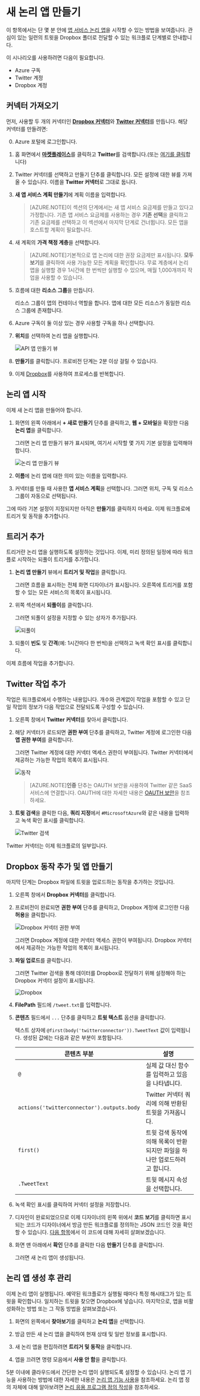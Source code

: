 <properties
	pageTitle="논리 앱 만들기"
	description="기본 논리 앱 만들기 시작"
	authors="stepsic-microsoft-com"
	manager="dwrede"
	editor=""
	services="app-service\logic"
	documentationCenter=""/>

<tags
	ms.service="app-service-logic"
	ms.workload="integration"
	ms.tgt_pltfrm="na"
	ms.devlang="na"
	ms.topic="get-started-article"
	ms.date="08/10/2015"
	ms.author="stepsic"/>

# 새 논리 앱 만들기
이 항목에서는 단 몇 분 안에 [앱 서비스 논리 앱](app-service-logic-what-are-logic-apps.md)을 시작할 수 있는 방법을 보여줍니다. 관심이 있는 일련의 트윗을 Dropbox 폴더로 전달할 수 있는 워크플로 단계별로 안내합니다.

이 시나리오를 사용하려면 다음이 필요합니다.

- Azure 구독
- Twitter 계정
- Dropbox 계정

<!--- TODO: Add try it now information here -->

## 커넥터 가져오기

먼저, 사용할 두 개의 커넥터인 [**Dropbox 커넥터**](app-service-logic-connector-dropbox.md)와 [**Twitter 커넥터**](app-service-logic-connector-twitter.md)를 만듭니다. 해당 커넥터를 만들려면:

0. Azure 포털에 로그인합니다.

1. 홈 화면에서 [**마켓플레이스**](https://portal.azure.com/#blade/HubsExtension/GalleryFeaturedMenuItemBlade/selectedMenuItemId/apiapps)를 클릭하고 **Twitter**를 검색합니다.(또는 [여기를 클릭](https://portal.azure.com/#create/microsoft_com.TwitterConnector.0.2.2)합니다)

2. Twitter 커넥터를 선택하고 만들기 단추를 클릭합니다. 모든 설정에 대한 뷰를 가져올 수 있습니다. 이름을 **Twitter 커넥터**로 그대로 둡니다.

3. **새 앱 서비스 계획 만들기**에 계획 이름을 입력합니다.

	>[AZURE.NOTE]이 섹션의 단계에서는 새 앱 서비스 요금제를 만들고 있다고 가정합니다. 기존 앱 서비스 요금제를 사용하는 경우 **기존 선택**을 클릭하고 기존 요금제를 선택하고 이 섹션에서 마지막 단계로 건너뜁니다. 모든 앱을 호스트할 계획이 필요합니다.

4.  새 계획의 **가격 책정 계층**을 선택합니다.

	>[AZURE.NOTE]기본적으로 앱 논리에 대한 권장 요금제만 표시됩니다. **모두 보기**를 클릭하여 사용 가능한 모든 계획을 확인합니다. 무료 계층에서 논리 앱을 실행할 경우 1시간에 한 번씩만 실행할 수 있으며, 매월 1,000개까지 작업을 사용할 수 있습니다.

5. 흐름에 대한 **리소스 그룹**을 만듭니다.

	리소스 그룹이 앱의 컨테이너 역할을 합니다. 앱에 대한 모든 리소스가 동일한 리소스 그룹에 존재합니다.

6. Azure 구독이 둘 이상 있는 경우 사용할 구독을 하나 선택합니다.

7. **위치**를 선택하여 논리 앱을 실행합니다.

	![API 앱 만들기 뷰](./media/app-service-logic-create-a-logic-app/gallery.png)

8. **만들기**를 클릭합니다. 프로비전 단계는 2분 이상 걸릴 수 있습니다.

9. 이제 [Dropbox](https://portal.azure.com/#create/microsoft_com.DropboxConnector.0.2.2)를 사용하여 프로세스를 반복합니다.

## 논리 앱 시작

이제 새 논리 앱을 만들어야 합니다.

1. 화면의 왼쪽 아래에서 **+ 새로 만들기** 단추를 클릭하고, **웹 + 모바일**을 확장한 다음 **논리 앱**을 클릭합니다.

 	그러면 논리 앱 만들기 뷰가 표시되며, 여기서 시작할 몇 가지 기본 설정을 입력해야 합니다.

	![논리 앱 만들기 뷰](./media/app-service-logic-create-a-logic-app/createlogicapp.png)

2. **이름**에 논리 앱에 대한 의미 있는 이름을 입력합니다.

3. 커넥터를 만들 때 사용한 **앱 서비스 계획**을 선택합니다. 그러면 위치, 구독 및 리소스 그룹이 자동으로 선택됩니다.

그에 따라 기본 설정이 지정되지만 아직은 **만들기**를 클릭하지 마세요. 이제 워크플로에 트리거 및 동작을 추가합니다.

## 트리거 추가

트리거란 논리 앱을 실행하도록 설정하는 것입니다. 이제, 미리 정의된 일정에 따라 워크플로 시작하는 되풀이 트리거를 추가합니다.

1. **논리 앱 만들기** 뷰에서 **트리거 및 작업**을 클릭합니다.

	그러면 흐름을 표시하는 전체 화면 디자이너가 표시됩니다. 오른쪽에 트리거를 포함할 수 있는 모든 서비스의 목록이 표시됩니다.

2. 위쪽 섹션에서 **되풀이**를 클릭합니다.

	그러면 되풀이 설정을 지정할 수 있는 상자가 추가됩니다.

	![되풀이](./media/app-service-logic-create-a-logic-app/recurrence.png)


4.  되풀이 **빈도** 및 **간격**(예: 1시간마다 한 번씩)을 선택하고 녹색 확인 표시를 클릭합니다.

이제 흐름에 작업을 추가합니다.

## Twitter 작업 추가

작업은 워크플로에서 수행하는 내용입니다. 개수와 관계없이 작업을 포함할 수 있고 단일 작업의 정보가 다음 작업으로 전달되도록 구성할 수 있습니다.

1. 오른쪽 창에서 **Twitter 커넥터**를 찾아서 클릭합니다.


2. 해당 커넥터가 로드되면 **권한 부여** 단추를 클릭하고, Twitter 계정에 로그인한 다음 **앱 권한 부여**를 클릭합니다.

	그러면 Twitter 계정에 대한 커넥터 액세스 권한이 부여됩니다. Twitter 커넥터에서 제공하는 가능한 작업의 목록이 표시됩니다.

	![동작](./media/app-service-logic-create-a-logic-app/actions.png)

	> [AZURE.NOTE]**인증** 단추는 OAUTH 보안을 사용하여 Twitter 같은 SaaS 서비스에 연결합니다. OAUTH에 대한 자세한 내용은 [OAUTH 보안](app-service-logic-oauth-security.md)을 참조하세요.

3. **트윗 검색**을 클릭한 다음, **쿼리 지정**에서 `#MicrosoftAzure`와 같은 내용을 입력하고 녹색 확인 표시를 클릭합니다.

	![Twitter 검색](./media/app-service-logic-create-a-logic-app/twittersearch.png)

Twitter 커넥터는 이제 워크플로의 일부입니다.

## Dropbox 동작 추가 및 앱 만들기

마지막 단계는 Dropbox 파일에 트윗을 업로드하는 동작을 추가하는 것입니다.

1. 오른쪽 창에서 **Dropbox 커넥터**를 클릭합니다.

2. 프로비전이 완료되면 **권한 부여** 단추를 클릭하고, Dropbox 계정에 로그인한 다음 **허용**을 클릭합니다.

	![Dropbox 커넥터 권한 부여](./media/app-service-logic-create-a-logic-app/authorize.png)

	그러면 Dropbox 계정에 대한 커넥터 액세스 권한이 부여됩니다. Dropbox 커넥터에서 제공하는 가능한 작업의 목록이 표시됩니다.

4. **파일 업로드**를 클릭합니다.

	그러면 Twitter 검색을 통해 데이터를 Dropbox로 전달하기 위해 설정해야 하는 Dropbox 커넥터 설정이 표시됩니다.

	![Dropbox](./media/app-service-logic-create-a-logic-app/dropbox.png)

3. **FilePath** 필드에 `/tweet.txt`를 입력합니다.

4. **콘텐츠** 필드에서 `...` 단추를 클릭하고 **트윗 텍스트** 옵션을 클릭합니다.

	텍스트 상자에 `@first(body('twitterconnector')).TweetText` 값이 입력됩니다. 생성된 값에는 다음과 같은 부분이 포함됩니다.

	콘텐츠 부분 | 설명
	------------------------------------------ | ------------
	 `@` | 실제 값 대신 함수를 입력하고 있음을 나타냅니다.
	`actions('twitterconnector').outputs.body` | Twitter 커넥터 쿼리에 의해 반환된 트윗을 가져옵니다.
	`first()` | 트윗 검색 동작에 의해 목록이 반환되지만 파일을 하나만 업로드하려고 합니다.
	`.TweetText` | 트윗 메시지 속성을 선택합니다.

5. 녹색 확인 표시를 클릭하여 커넥터 설정을 저장합니다.

5. 디자인이 완료되었으므로 이제 디자이너의 왼쪽 위에서 **코드 보기**를 클릭하면 표시되는 코드가 디자이너에서 방금 만든 워크플로를 정의하는 JSON 코드인 것을 확인할 수 있습니다. [다음 항목][Use logic app features]에서 이 코드에 대해 자세히 살펴보겠습니다.

6. 화면 맨 아래에서 **확인** 단추를 클릭한 다음 **만들기** 단추를 클릭합니다.

	그러면 새 논리 앱이 생성됩니다.

## 논리 앱 생성 후 관리

이제 논리 앱이 실행됩니다. 예약된 워크플로가 실행될 때마다 특정 해시태그가 있는 트윗을 확인합니다. 일치하는 트윗을 찾으면 Dropbox에 넣습니다. 마지막으로, 앱을 비활성화하는 방법 또는 그 작동 방법을 살펴보겠습니다.

1. 화면의 왼쪽에서 **찾아보기**를 클릭하고 **논리 앱**을 선택합니다.

2. 방금 만든 새 논리 앱을 클릭하여 현재 상태 및 일반 정보를 표시합니다.

3. 새 논리 앱을 편집하려면 **트리거 및 동작**을 클릭합니다.

5. 앱을 끄려면 명령 모음에서 **사용 안 함**을 클릭합니다.

5분 이내에 클라우드에서 간단한 논리 앱이 실행되도록 설정할 수 있습니다. 논리 앱 기능을 사용하는 방법에 대한 자세한 내용은 [논리 앱 기능 사용]을 참조하세요. 논리 앱 정의 자체에 대해 알아보려면 [논리 응용 프로그램 정의 작성](app-service-logic-author-definitions.md)을 참조하세요.

<!-- Shared links -->
[Azure portal]: https://portal.azure.com
[Use logic app features]: app-service-logic-use-logic-app-features.md
[논리 앱 기능 사용]: app-service-logic-use-logic-app-features.md
 

<!---HONumber=August15_HO7-->